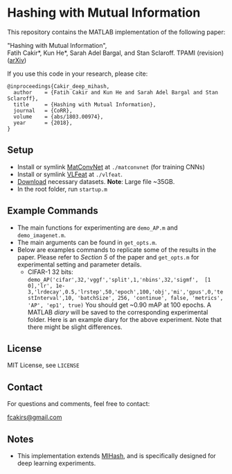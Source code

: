 # Hashing with Mutual Information
This repository contains the MATLAB implementation of the following paper:

"Hashing with Mutual Information",  
Fatih Cakir*, Kun He*, Sarah Adel Bargal, and Stan Sclaroff.
TPAMI (revision) ([arXiv](https://arxiv.org/abs/1803.00974))

If you use this code in your research, please cite:
```
@inproceedings{Cakir_deep_mihash,
  author    = {Fatih Cakir and Kun He and Sarah Adel Bargal and Stan Sclaroff},
  title     = {Hashing with Mutual Information},
  journal   = {CoRR},
  volume    = {abs/1803.00974},
  year      = {2018},
}
```

## Setup
* Install or symlink [MatConvNet](http://www.vlfeat.org/matconvnet/) at `./matconvnet` (for training CNNs)
* Install or symlink [VLFeat](http://www.vlfeat.org/)  at `./vlfeat`. 
* [Download](https://www.dropbox.com/s/7ovbuheetguinj3/data.tar.gz?dl=0) necessary datasets. **Note**: Large file ~35GB.
* In the root folder, run `startup.m`
## Example Commands
* The main functions for experimenting are `demo_AP.m` and `demo_imagenet.m`. 
* The main arguments can be found in `get_opts.m`. 
* Below are examples commands to replicate some of the results in the paper. Please refer to *Section 5* of the paper and `get_opts.m` for experimental setting and parameter details. 
    * CIFAR-1 32 bits: `demo_AP('cifar',32,'vggf','split',1,'nbins',32,'sigmf', 
    [1 0],'lr', 1e-3,'lrdecay',0.5,'lrstep',50,'epoch',100,'obj','mi','gpus',0,'testInterval',10, 'batchSize', 256, 'continue', false, 'metrics', 'AP', 'ep1', true)`
    You should get ~0.90 mAP at 100 epochs. A MATLAB *diary* will be saved to the corresponding experimental folder. 
    Here is an example diary for the above experiment. Note that there might be slight differences. 



## License
MIT License, see `LICENSE`

## Contact
For questions and comments, feel free to contact:

fcakirs@gmail.com

## Notes
- This implementation extends [MIHash](http://github.com/fcakir/mihash), and is specifically designed for deep learning experiments.
